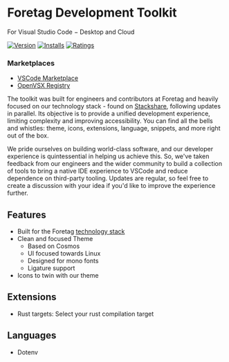 
# Foretag Development Toolkit
For Visual Studio Code − Desktop and Cloud

[![Version](https://vsmarketplacebadge.apphb.com/version-short/foretag.development-toolkit.svg)](https://marketplace.visualstudio.com/items?itemName=foretag.development-toolkit)
[![Installs](https://vsmarketplacebadge.apphb.com/installs-short/foretag.development-toolkit.svg)](https://marketplace.visualstudio.com/items?itemName=foretag.development-toolkit)
[![Ratings](https://vsmarketplacebadge.apphb.com/rating-star/foretag.development-toolkit.svg)](https://marketplace.visualstudio.com/items?itemName=foretag.development-toolkit)

### Marketplaces

- [VSCode Marketplace](https://marketplace.visualstudio.com/items?itemName=foretag.development-toolkit)
- [OpenVSX Registry](https://open-vsx.org/extension/foretag/development-toolkit)

The toolkit was built for engineers and contributors at Foretag and heavily focused on our technology stack - found on [Stackshare](https://stackshare.io/foretag/foretag), following updates in parallel. Its objective is to provide a unified development experience, limiting complexity and improving accessibility. You can find all the bells and whistles: theme, icons, extensions, language, snippets, and more right out of the box.


We pride ourselves on building world-class software, and our developer experience is quintessential in helping us achieve this. So, we've taken feedback from our engineers and the wider community to build a collection of tools to bring a native IDE experience to VSCode and reduce dependence on third-party tooling. Updates are regular, so feel free to create a discussion with your idea if you'd like to improve the experience further.

## Features
- Built for the Foretag [technology stack](https://stackshare.io/foretag/foretag) 
- Clean and focused Theme
	- Based on Cosmos
	- UI focused towards Linux
	- Designed for mono fonts
	- Ligature support
- Icons to twin with our theme

## Extensions

- Rust targets: Select your rust compilation target

## Languages

- Dotenv







